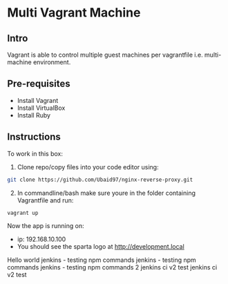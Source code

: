 # Multi Vagrant Machine

## Intro
Vagrant is able to control multiple guest machines per vagrantfile i.e. multi-machine environment.

## Pre-requisites
- Install Vagrant
- Install VirtualBox
- Install Ruby

## Instructions
To work in this box:
1. Clone repo/copy files into your code editor using:
```bash
git clone https://github.com/Ubaid97/nginx-reverse-proxy.git
```
2. In commandline/bash make sure youre in the folder containing Vagrantfile and run:
```bash
vagrant up
```

Now the app is running on:
- ip: 192.168.10.100
- You should see the sparta logo at http://development.local

Hello world
jenkins - testing npm commands
jenkins - testing npm commands
jenkins - testing npm commands 2
jenkins ci v2 test
jenkins ci v2 test
